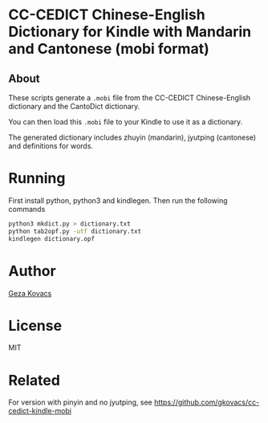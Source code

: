 # CC-CEDICT Chinese-English Dictionary for Kindle with Mandarin and Cantonese (mobi format)

## About

These scripts generate a `.mobi` file from the CC-CEDICT Chinese-English dictionary and the CantoDict dictionary.

You can then load this `.mobi` file to your Kindle to use it as a dictionary.

The generated dictionary includes zhuyin (mandarin), jyutping (cantonese) and definitions for words.

# Running

First install python, python3 and kindlegen. Then run the following commands

```bash
python3 mkdict.py > dictionary.txt
python tab2opf.py -utf dictionary.txt
kindlegen dictionary.opf
```

# Author

[Geza Kovacs](https://github.com/gkovacs)

# License

MIT

# Related

For version with pinyin and no jyutping, see https://github.com/gkovacs/cc-cedict-kindle-mobi

